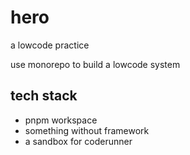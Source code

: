 # hero
a lowcode practice

use monorepo to build a lowcode system

## tech stack
- pnpm workspace
- something without framework
- a sandbox for coderunner
